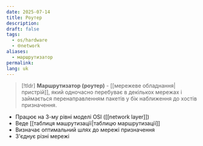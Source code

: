 ```yaml
---
date: 2025-07-14
title: Роутер
description: 
draft: false
tags:
  - os/hardware
  - 🌐network
aliases:
  - маршрутизатор
permalink: 
lang: uk
---
```


> [!tldr]
> **Маршрутизатор (роутер)** - [[мережеве обладнання|пристрій]], який одночасно перебуває в декількох мережах і займається перенаправленням пакетів у бік наближення до хостів призначення.

- Працює на 3-му рівні моделі OSI ([[network layer]])
- Веде [[таблиця машрутизації|таблицю маршрутизації]]
- Визначає оптимальний шлях до мережі призначення
- З'єднує різні мережі